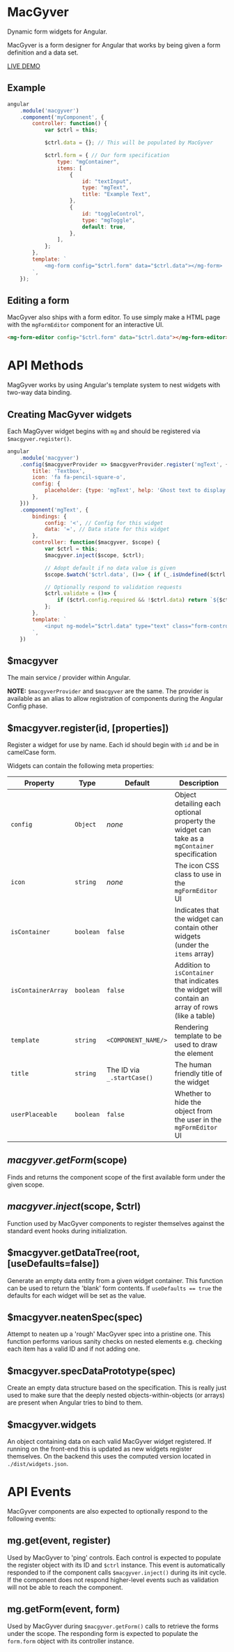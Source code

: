 MacGyver
========
Dynamic form widgets for Angular.

MacGyver is a form designer for Angular that works by being given a form definition and a data set.

[LIVE DEMO](https://momsfriendlydevco.github.io/macgyver)


Example
-------
```javascript
angular
	.module('macgyver')
	.component('myComponent', {
		controller: function() {
			var $ctrl = this;

			$ctrl.data = {}; // This will be populated by MacGyver

			$ctrl.form = { // Our form specification
				type: "mgContainer",
				items: [
					{
						id: "textInput",
						type: "mgText",
						title: "Example Text",
					},
					{
						id: "toggleControl",
						type: "mgToggle",
						default: true,
					},
				],
			};
		},
		template: `
			<mg-form config="$ctrl.form" data="$ctrl.data"></mg-form>
		`,
	});
```

Editing a form
--------------
MacGyver also ships with a form editor. To use simply make a HTML page with the `mgFormEditor` component for an interactive UI.

```html
<mg-form-editor config="$ctrl.form" data="$ctrl.data"></mg-form-editor>
```



API Methods
===========
MagGyver works by using Angular's template system to nest widgets with two-way data binding.


Creating MacGyver widgets
-------------------------
Each MagGyver widget begins with `mg` and should be registered via `$macgyver.register()`.

```javascript
angular
	.module('macgyver')
	.config($macgyverProvider => $macgyverProvider.register('mgText', {
		title: 'Textbox',
		icon: 'fa fa-pencil-square-o',
		config: {
			placeholder: {type: 'mgText', help: 'Ghost text to display when the textbox has no value'},
		},
	}))
	.component('mgText', {
		bindings: {
			config: '<', // Config for this widget
			data: '=', // Data state for this widget
		},
		controller: function($macgyver, $scope) {
			var $ctrl = this;
			$macgyver.inject($scope, $ctrl);

			// Adopt default if no data value is given
			$scope.$watch('$ctrl.data', ()=> { if (_.isUndefined($ctrl.data) && _.has($ctrl, 'config.default')) $ctrl.data = $ctrl.config.default });

			// Optionally respond to validation requests
			$ctrl.validate = ()=> {
				if ($ctrl.config.required && !$ctrl.data) return `${$ctrl.config.title} is required`;
			};
		},
		template: `
			<input ng-model="$ctrl.data" type="text" class="form-control" placeholder="{{$ctrl.config.placeholder}}"/>
		`,
	})
```


$macgyver
---------
The main service / provider within Angular.

**NOTE:** `$macgyverProvider` and `$macgyver` are the same. The provider is available as an alias to allow registration of components during the Angular Config phase.


$macgyver.register(id, [properties])
------------------------------------
Register a widget for use by name. Each id should begin with `id` and be in camelCase form.

Widgets can contain the following meta properties:

| Property           | Type      | Default                    | Description                                                                                      |
|--------------------|-----------|----------------------------|--------------------------------------------------------------------------------------------------|
| `config`           | `Object`  | *none*                     | Object detailing each optional property the widget can take as a `mgContainer` specification     |
| `icon`             | `string`  | *none*                     | The icon CSS class to use in the `mgFormEditor` UI                                               |
| `isContainer`      | `boolean` | `false`                    | Indicates that the widget can contain other widgets (under the `items` array)                    |
| `isContainerArray` | `boolean` | `false`                    | Addition to `isContainer` that indicates the widget will contain an array of rows (like a table) |
| `template`         | `string`  | `<COMPONENT_NAME/>`        | Rendering template to be used to draw the element                                                |
| `title`            | `string`  | The ID via `_.startCase()` | The human friendly title of the widget                                                           |
| `userPlaceable`    | `boolean` | `false`                    | Whether to hide the object from the user in the `mgFormEditor` UI                                |


$macgyver.getForm($scope)
-------------------------
Finds and returns the component scope of the first available form under the given scope.


$macgyver.inject($scope, $ctrl)
-------------------------------
Function used by MacGyver components to register themselves against the standard event hooks during initialization.


$macgyver.getDataTree(root, [useDefaults=false])
------------------------------------------------
Generate an empty data entity from a given widget container. This function can be used to return the 'blank' form contents. If `useDefaults == true` the defaults for each widget will be set as the value.


$macgyver.neatenSpec(spec)
--------------------------
Attempt to neaten up a 'rough' MacGyver spec into a pristine one.
This function performs various sanity checks on nested elements e.g. checking each item has a valid ID and if not adding one.


$macgyver.specDataPrototype(spec)
---------------------------------
Create an empty data structure based on the specification. This is really just used to make sure that the deeply nested objects-within-objects (or arrays) are present when Angular tries to bind to them.


$macgyver.widgets
-----------------
An object containing data on each valid MacGyver widget registered. If running on the front-end this is updated as new widgets register themselves. On the backend this uses the computed version located in `./dist/widgets.json`.


API Events
==========
MacGyver components are also expected to optionally respond to the following events:

mg.get(event, register)
-----------------------
Used by MacGyver to 'ping' controls. Each control is expected to populate the register object with its ID and `$ctrl` instance.
This event is automatically responded to if the component calls `$macgyver.inject()` during its init cycle. If the component does not respond higher-level events such as validation will not be able to reach the component.


mg.getForm(event, form)
-----------------------
Used by MacGyver during `$macgyver.getForm()` calls to retrieve the forms under the scope.
The responding form is expected to populate the `form.form` object with its controller instance.
